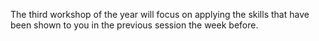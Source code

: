 The third workshop of the year will focus on applying the skills that have been shown to you in the previous session the week before.
